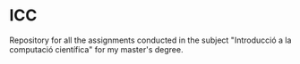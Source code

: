 # ICC

Repository for all the assignments conducted in the subject "Introducció a la computació científica" for my master's degree.
